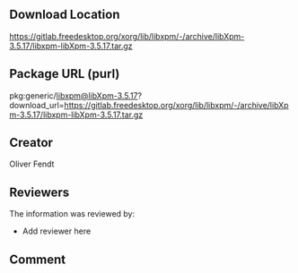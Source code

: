 ## Download Location

https://gitlab.freedesktop.org/xorg/lib/libxpm/-/archive/libXpm-3.5.17/libxpm-libXpm-3.5.17.tar.gz

## Package URL (purl)

pkg:generic/libxpm@libXpm-3.5.17?download_url=https://gitlab.freedesktop.org/xorg/lib/libxpm/-/archive/libXpm-3.5.17/libxpm-libXpm-3.5.17.tar.gz

## Creator

Oliver Fendt

## Reviewers

The information was reviewed by:

* Add reviewer here

## Comment

